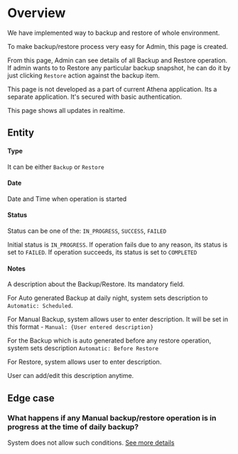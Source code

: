 # Overview

We have implemented way to backup and restore of whole environment.

To make backup/restore process very easy for Admin, this page is created.

From this page, Admin can see details of all Backup and Restore operation. If admin wants to to Restore any particular backup snapshot, he can do it by just clicking `Restore` action against the backup item.

This page is not developed as a part of current Athena application. Its a separate application. It's secured with basic authentication. 

This page shows all updates in realtime.

## Entity

#### Type

It can be either `Backup` or `Restore`

#### Date

Date and Time when operation is started

#### Status

Status can be one of the: `IN_PROGRESS`, `SUCCESS`, `FAILED`

Initial status is `IN_PROGRESS`. If operation fails due to any reason, its status is set to `FAILED`. If operation succeeds, its status is set to `COMPLETED`

#### Notes

A description about the Backup/Restore. Its mandatory field.

For Auto generated Backup at daily night, system sets description to `Automatic: Scheduled`. 

For Manual Backup, system allows user to enter description. It will be set in this format - `Manual: {User entered description}`

For the Backup which is auto generated before any restore operation, system sets description `Automatic: Before Restore`

For Restore, system allows user to enter description.

User can add/edit this description anytime.



## Edge case

### What happens if any Manual backup/restore operation is in progress at the time of daily backup?

System does not allow such conditions. [See more details](../../devops/assets/backup-restore.md)